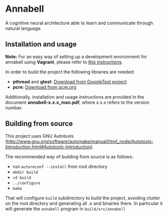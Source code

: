 Annabell
========

A cognitive neural architecture able to learn and communicate through natural language.

Installation and usage
----------------------

**Note:** For an easy way of setting up a development environment for annabell using **Vagrant**, please refer to [this instructions](vagrant/Vagrant.md).

In order to build the project the following libraries are needed:

 - **pthread** and **gtest**: [Download from GoogleTest project](https://github.com/google/googletest)
 - **pcre**: [Download from pcre.org](http://pcre.org/)

Additionally, installation and usage instructions are provided in the document **annabell-x.x.x_man.pdf**, where x.x.x refers to the version number.

Building from source
--------------------

This project uses GNU Autotools (http://www.gnu.org/software/automake/manual/html_node/Autotools-Introduction.html#Autotools-Introduction).

The recommended way of building from source is as follows:

 - run `autoreconf --install` from root directory
 - `mkdir build`
 - `cd build`
 - `../configure`
 - `make`

That will configure `build` subdirectory to build the project, avoiding clutter on the root directory and generating all .o and binaries there. In particular it will generate the `annabell` program in `build/src/annabell`
